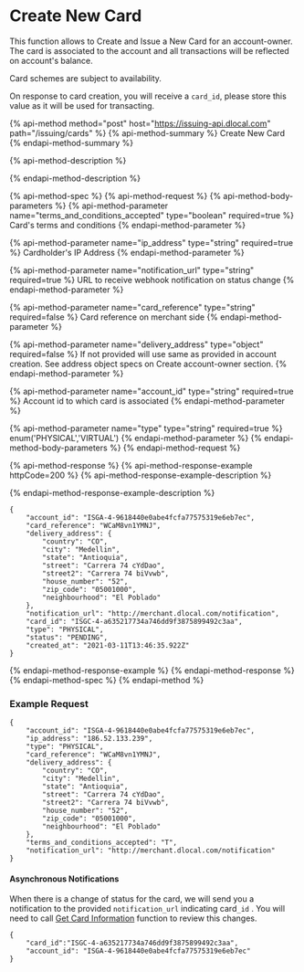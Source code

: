 # Create New Card

This function allows to Create and Issue a New Card for an account-owner. The card is associated to the account and all transactions will be reflected on account's balance.

Card schemes are subject to availability. 

On response to card creation, you will receive a `card_id`, please store this value as it will be used for transacting.

{% api-method method="post" host="https://issuing-api.dlocal.com" path="/issuing/cards" %}
{% api-method-summary %}
Create New Card
{% endapi-method-summary %}

{% api-method-description %}

{% endapi-method-description %}

{% api-method-spec %}
{% api-method-request %}
{% api-method-body-parameters %}
{% api-method-parameter name="terms\_and\_conditions\_accepted" type="boolean" required=true %}
Card's terms and conditions 
{% endapi-method-parameter %}

{% api-method-parameter name="ip\_address" type="string" required=true %}
Cardholder's IP Address 
{% endapi-method-parameter %}

{% api-method-parameter name="notification\_url" type="string" required=true %}
URL to receive webhook notification on status change
{% endapi-method-parameter %}

{% api-method-parameter name="card\_reference" type="string" required=false %}
Card reference on merchant side
{% endapi-method-parameter %}

{% api-method-parameter name="delivery\_address" type="object" required=false %}
If not provided will use same as provided in account creation. See address object specs on Create account-owner section.
{% endapi-method-parameter %}

{% api-method-parameter name="account\_id" type="string" required=true %}
Account id to which card is associated
{% endapi-method-parameter %}

{% api-method-parameter name="type" type="string" required=true %}
enum\('PHYSICAL','VIRTUAL'\)
{% endapi-method-parameter %}
{% endapi-method-body-parameters %}
{% endapi-method-request %}

{% api-method-response %}
{% api-method-response-example httpCode=200 %}
{% api-method-response-example-description %}

{% endapi-method-response-example-description %}

```
{
    "account_id": "ISGA-4-9618440e0abe4fcfa77575319e6eb7ec",
    "card_reference": "WCaM8vn1YMNJ",
    "delivery_address": {
        "country": "CO",
        "city": "Medellin",
        "state": "Antioquia",
        "street": "Carrera 74 cYdDao",
        "street2": "Carrera 74 biVvwb",
        "house_number": "52",
        "zip_code": "05001000",
        "neighbourhood": "El Poblado"
    },
    "notification_url": "http://merchant.dlocal.com/notification",
    "card_id": "ISGC-4-a635217734a746dd9f3875899492c3aa",
    "type": "PHYSICAL",
    "status": "PENDING",
    "created_at": "2021-03-11T13:46:35.922Z"
}
```
{% endapi-method-response-example %}
{% endapi-method-response %}
{% endapi-method-spec %}
{% endapi-method %}

### Example Request

```text
{
    "account_id": "ISGA-4-9618440e0abe4fcfa77575319e6eb7ec",
    "ip_address": "186.52.133.239",
    "type": "PHYSICAL",
    "card_reference": "WCaM8vn1YMNJ",
    "delivery_address": {
        "country": "CO",
        "city": "Medellin",
        "state": "Antioquia",
        "street": "Carrera 74 cYdDao",
        "street2": "Carrera 74 biVvwb",
        "house_number": "52",
        "zip_code": "05001000",
        "neighbourhood": "El Poblado"
    },
    "terms_and_conditions_accepted": "T",
    "notification_url": "http://merchant.dlocal.com/notification"
}
```

#### Asynchronous Notifications

When there is a change of status for the card, we will send you a notification to the provided `notification_url` indicating card`_id` . You will need to call [Get Card Information]() function to review this changes.

```text
{ 
    "card_id":"ISGC-4-a635217734a746dd9f3875899492c3aa", 
    "account_id": "ISGA-4-9618440e0abe4fcfa77575319e6eb7ec" 
}
```

#### 

